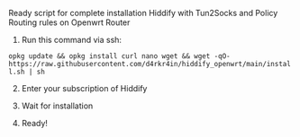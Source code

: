 Ready script for complete installation Hiddify with Tun2Socks and Policy Routing rules on Openwrt Router

1. Run this command via ssh:

```opkg update && opkg install curl nano wget && wget -qO- https://raw.githubusercontent.com/d4rkr4in/hiddify_openwrt/main/install.sh | sh```

2. Enter your subscription of Hiddify

3. Wait for installation

4. Ready!
